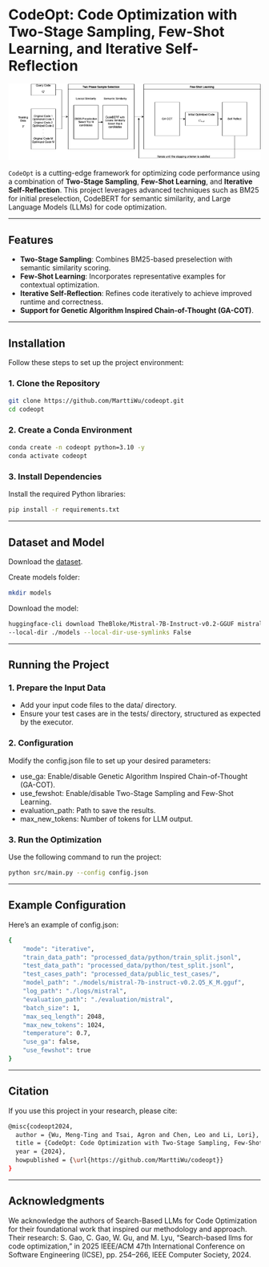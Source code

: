 # CodeOpt: Code Optimization with Two-Stage Sampling, Few-Shot Learning, and Iterative Self-Reflection
![](framework.png)

`CodeOpt` is a cutting-edge framework for optimizing code performance using a combination of **Two-Stage Sampling**, **Few-Shot Learning**, and **Iterative Self-Reflection**. This project leverages advanced techniques such as BM25 for initial preselection, CodeBERT for semantic similarity, and Large Language Models (LLMs) for code optimization.

---

## Features
- **Two-Stage Sampling**: Combines BM25-based preselection with semantic similarity scoring.
- **Few-Shot Learning**: Incorporates representative examples for contextual optimization.
- **Iterative Self-Reflection**: Refines code iteratively to achieve improved runtime and correctness.
- **Support for Genetic Algorithm Inspired Chain-of-Thought (GA-COT)**.

---

## Installation

Follow these steps to set up the project environment:

### 1. Clone the Repository
```bash
git clone https://github.com/MarttiWu/codeopt.git
cd codeopt
```

### 2. Create a Conda Environment
```bash
conda create -n codeopt python=3.10 -y
conda activate codeopt
```


### 3. Install Dependencies
Install the required Python libraries:
```bash
pip install -r requirements.txt
```

---

## Dataset and Model
Download the [dataset](https://zenodo.org/records/14096664).

Create models folder:
```bash
mkdir models
```
Download the model:
```bash
huggingface-cli download TheBloke/Mistral-7B-Instruct-v0.2-GGUF mistral-7b-instruct-v0.2.Q5_K_M.gguf
--local-dir ./models --local-dir-use-symlinks False
```
---

## Running the Project

### 1. Prepare the Input Data
- Add your input code files to the data/ directory.
- Ensure your test cases are in the tests/ directory, structured as expected by the executor.

### 2. Configuration

Modify the config.json file to set up your desired parameters:
- use_ga: Enable/disable Genetic Algorithm Inspired Chain-of-Thought (GA-COT).
- use_fewshot: Enable/disable Two-Stage Sampling and Few-Shot Learning.
- evaluation_path: Path to save the results.
- max_new_tokens: Number of tokens for LLM output.

### 3. Run the Optimization

Use the following command to run the project:
```bash
python src/main.py --config config.json
```
---

## Example Configuration

Here’s an example of config.json:
```bash
{
    "mode": "iterative",
    "train_data_path": "processed_data/python/train_split.jsonl",
    "test_data_path": "processed_data/python/test_split.jsonl",
    "test_cases_path": "processed_data/public_test_cases/",
    "model_path": "./models/mistral-7b-instruct-v0.2.Q5_K_M.gguf",
    "log_path": "./logs/mistral",
    "evaluation_path": "./evaluation/mistral",
    "batch_size": 1,
    "max_seq_length": 2048,
    "max_new_tokens": 1024,
    "temperature": 0.7,
    "use_ga": false,
    "use_fewshot": true
}
```
---

## Citation

If you use this project in your research, please cite:
```bash
@misc{codeopt2024,
  author = {Wu, Meng-Ting and Tsai, Agron and Chen, Leo and Li, Lori},
  title = {CodeOpt: Code Optimization with Two-Stage Sampling, Few-Shot Learning, and Iterative Self-Reflection},
  year = {2024},
  howpublished = {\url{https://github.com/MarttiWu/codeopt}}
}
```
---

## Acknowledgments

We acknowledge the authors of Search-Based LLMs for Code Optimization for their foundational work that inspired our methodology and approach. Their research: S. Gao, C. Gao, W. Gu, and M. Lyu, “Search-based llms for code optimization,” in 2025
IEEE/ACM 47th International Conference on Software Engineering (ICSE), pp. 254–266,
IEEE Computer Society, 2024.
